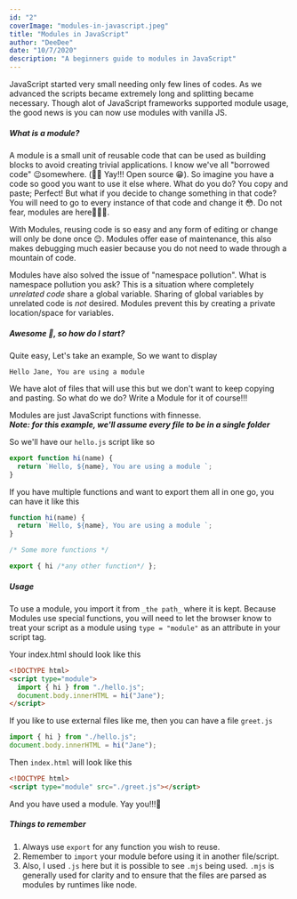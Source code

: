 ```yaml
---
id: "2"
coverImage: "modules-in-javascript.jpeg"
title: "Modules in JavaScript"
author: "DeeDee"
date: "10/7/2020"
description: "A beginners guide to modules in JavaScript"
---
```


JavaScript started very small needing only few lines of codes. As we advanced the scripts became extremely long and splitting became necessary. Though alot of JavaScript frameworks supported module usage, the good news is you can now use modules with vanilla JS.

##### What is a module?

A module is a small unit of reusable code that can be used as building blocks to avoid creating trivial applications.
I know we've all "borrowed code" 😉somewhere. (🙌🏽 Yay!!! Open source 😁). So imagine you have a code so good you want to use it else where. What do you do? You copy and paste; Perfect! But what if you decide to change something in that code? You will need to go to every instance of that code and change it 😳. Do not fear, modules are here🦸🏾‍♀️.

With Modules, reusing code is so easy and any form of editing or change will only be done once 😌. Modules offer ease of maintenance, this also makes debugging much easier because you do not need to wade through a mountain of code.

Modules have also solved the issue of "namespace pollution". What is namespace pollution you ask? This is a situation where completely _unrelated code_ share a global variable. Sharing of global variables by unrelated code is _not_ desired. Modules prevent this by creating a private location/space for variables.

##### Awesome 🤯, so how do I start?

Quite easy, Let's take an example,
So we want to display

```
Hello Jane, You are using a module
```

We have alot of files that will use this but we don't want to keep copying and pasting. So what do we do? Write a Module for it of course!!!

Modules are just JavaScript functions with finnesse.  
**_Note: for this example, we'll assume every file to be in a single folder_**

So we'll have our `hello.js` script like so

```javascript
export function hi(name) {
  return `Hello, ${name}, You are using a module `;
}
```

If you have multiple functions and want to export them all in one go, you can have it like this

```javascript
function hi(name) {
  return `Hello, ${name}, You are using a module `;
}

/* Some more functions */

export { hi /*any other function*/ };
```

##### Usage

To use a module, you import it from `_the path_` where it is kept. Because Modules use special functions, you will need to let the browser know to treat your script as a module using `type = "module"` as an attribute in your script tag.

Your index.html should look like this

```html
<!DOCTYPE html>
<script type="module">
  import { hi } from "./hello.js";
  document.body.innerHTML = hi("Jane");
</script>
```

If you like to use external files like me, then you can have a file `greet.js`

```javascript
import { hi } from "./hello.js";
document.body.innerHTML = hi("Jane");
```

Then `index.html` will look like this

```html
<!DOCTYPE html>
<script type="module" src="./greet.js"></script>
```

And you have used a module. Yay you!!!🥳

##### Things to remember

1. Always use `export` for any function you wish to reuse.
2. Remember to `import` your module before using it in another file/script.
3. Also, I used `.js` here but it is possible to see `.mjs` being used. `.mjs` is generally used for clarity and to ensure that the files are parsed as modules by runtimes like node.
